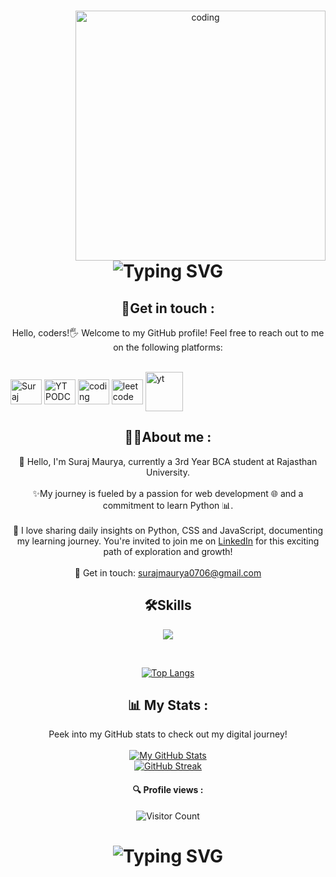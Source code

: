 <div id="header" align="center">
<img align="right" alt="coding" width="400" src="https://encrypted-tbn0.gstatic.com/images?q=tbn:ANd9GcS0XlWQdSfXoVTBQGNvlnf060Nkxdp47TIMAQ&usqp=CAU">
<div align="center"> 
    <h1>  
        <img src="https://readme-typing-svg.herokuapp.com?font=Jetbrains+mono&size=25&duration=3200&color=4FC3F7&center=true&vCenter=true&width=450&lines=Hey..+I'm+Suraj+Maurya;Welcome+to+my+Github+profile!;Passionate+about+Coding!;Exploring+new+technologies!;Let's+code+together!;" alt="Typing SVG"/> 
    </h1>
</div>

<h2 >🔗Get in touch :</h2>         

Hello, coders!🖐 Welcome to my GitHub profile! Feel free to reach out to me on the following platforms: <br> <br>
<p align="left">
<a href="https://www.linkedin.com/in/suraj-maurya93" target="blank"><img align="center" src="https://raw.githubusercontent.com/rahuldkjain/github-profile-readme-generator/master/src/images/icons/Social/linked-in-alt.svg" alt="Suraj Maurya" height="40" width="50" /></a>
<a href="https://outube/HxgnzT8Tj9g?si=lFjZW2PFS90HFe6B" target="blank"><img align="center" src="https://raw.githubusercontent.com/rahuldkjain/github-profile-readme-generator/master/src/images/icons/Social/youtube.svg" alt="YT PODCAST" height="40" width="50"/></a>
<a href="https://www.naukri.com/code360/profile/Surajmaurya" target="blank"><img align="center" src="https://manu-karenite.github.io/portfolio/img/cn.png" alt="coding ninjas" height="40" width="50" /></a>
<a href="https://leetcode.com/u/Suraj_Maurya93" target="blank"><img align="center" src="https://cdn.iconscout.com/icon/free/png-512/leetcode-3628885-3030025.png" alt="leetcode" height="40" width="50" /></a>
<a href="https://www.yutube.com/@neeru_05" target="blank"><img align="center" src="https://static.vecteezy.com/system/resources/previews/018/930/575/original/youtube-logo-youtube-icon-transparent-free-png.png" alt="yt" height="63" width="60" /></a>
</p>
         
<h2 >👩‍💻About me : </h2>
 🌿 Hello, I'm Suraj Maurya, currently a 3rd Year BCA student at Rajasthan University.
<br><br>
✨My journey is fueled by a passion for web development 🌐 and a commitment to learn Python 📊.
<br><br>
📅 I love sharing daily insights on Python, CSS and JavaScript, documenting my learning journey. You're invited to join me on <a href="https://www.linkedin.com/in/Suraj-maurya93" target="new"> LinkedIn</a> for this exciting path of exploration and growth!
<br><br>
📩 Get in touch: 
    <a href="mailto: surajmaurya0706@gmail.com">surajmaurya0706@gmail.com</a>
    <br>
    
<h2>🛠Skills</h2>
<p>
<a href="https://skillicons.dev">
    <img margin="8px" src="https://skillicons.dev/icons?i=html,css,js,tailwindcss,react,cpp,python" />
  </a>
</p>
<br>
    
[![Top Langs](https://github-readme-stats.vercel.app/api/top-langs/?username=surajmaurya93&layout=compact&theme=dark&langs_count=10&card_width=445)](https://github.com/anuraghazra/github-readme-stats)

## 📊 My Stats :
Peek into my GitHub stats to check out my digital journey! <br> <br>
[![My GitHub Stats](https://github-readme-stats.vercel.app/api/?username=surajmaurya93&count_private=true&theme=tokyonight&show_icons=true)](https://github.com/suraj-coding0) <br>
[![GitHub Streak](https://github-readme-streak-stats.herokuapp.com?user=surajmaurya93&theme=dark)](https://git.io/streak-stats)

#### 🔍 Profile views :
![Visitor Count](https://profile-counter.glitch.me/surajmaurya93/count.svg)

<div align="center">
    <h1>
        <img src="https://readme-typing-svg.herokuapp.com?font=Jetbrains+mono&size=27&duration=3200&color=3E92CC&center=true&vCenter=true&width=650&lines=Enjoy+Coding..;Code+with+passion+,+create+with+purpose.;Commit+to+your+dreams+,+push+to+GitHub.;Craft+your+dreams+with+code.;Dream+big+,+code+bigger.." alt="Typing SVG"/>
    </h1>
</div>
